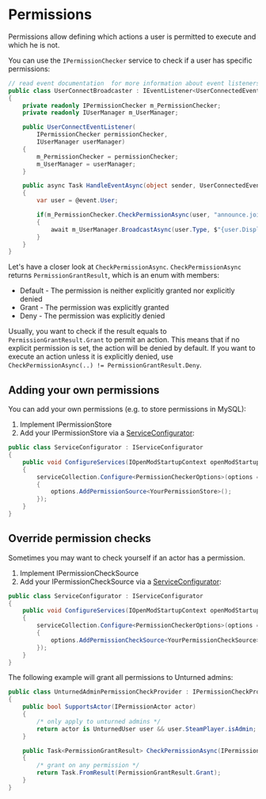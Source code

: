 # Permissions
Permissions allow defining which actions a user is permitted to execute and which he is not.

You can use the `IPermissionChecker` service to check if a user has specific permissions:

```c#
// read event documentation  for more information about event listeners
public class UserConnectBroadcaster : IEventListener<UserConnectedEvent> 
{
    private readonly IPermissionChecker m_PermissionChecker;
    private readonly IUserManager m_UserManager;

    public UserConnectEventListener(
        IPermissionChecker permissionChecker,
        IUserManager userManager)
    {
        m_PermissionChecker = permissionChecker;
        m_UserManager = userManager;
    }

    public async Task HandleEventAsync(object sender, UserConnectedEvent @event)
    {
        var user = @event.User;

        if(m_PermissionChecker.CheckPermissionAsync(user, "announce.join") == PermissionGrantResult.Grant)
        {
            await m_UserManager.BroadcastAsync(user.Type, $"{user.DisplayName} has joined.");
        }
    }
}
```

Let's have a closer look at `CheckPermissionAsync`.
`CheckPermissionAsync` returns `PermissionGrantResult`, which is an enum with members:

* Default - The permission is neither explicitly granted nor explicitly denied
* Grant - The permission was explicitly granted
* Deny - The permission was explicitly denied

Usually, you want to check if the result equals to `PermissionGrantResult.Grant` to permit an action. This means that if no explicit permission is set, the action will be denied by default. If you want to execute an action unless it is explicitly denied, use `CheckPermissionAsync(..) != PermissionGrantResult.Deny`.

## Adding your own permissions
You can add your own permissions (e.g. to store permissions in MySQL):

1. Implement IPermissionStore
2. Add your IPermissionStore via a [ServiceConfigurator](../services.md#registering-your-own-services):
```c#
public class ServiceConfigurator : IServiceConfigurator
{
    public void ConfigureServices(IOpenModStartupContext openModStartupContext, IServiceCollection serviceCollection)
    {
        serviceCollection.Configure<PermissionCheckerOptions>(options =>
        {
            options.AddPermissionSource<YourPermissionStore>();
        });        
    }
}
```

## Override permission checks
Sometimes you may want to check yourself if an actor has a permission.

1. Implement IPermissionCheckSource
2. Add your IPermissionCheckSource via a [ServiceConfigurator](../services.md#registering-your-own-services):
```c#
public class ServiceConfigurator : IServiceConfigurator
{
    public void ConfigureServices(IOpenModStartupContext openModStartupContext, IServiceCollection serviceCollection)
    {
        serviceCollection.Configure<PermissionCheckerOptions>(options =>
        {
            options.AddPermissionCheckSource<YourPermissionCheckSource>();
        });        
    }
}
```

The following example will grant all permissions to Unturned admins:
```c#
public class UnturnedAdminPermissionCheckProvider : IPermissionCheckProvider
{
    public bool SupportsActor(IPermissionActor actor)
    {
        /* only apply to unturned admins */
        return actor is UnturnedUser user && user.SteamPlayer.isAdmin;
    }

    public Task<PermissionGrantResult> CheckPermissionAsync(IPermissionActor actor, string permission)
    {
        /* grant on any permission */
        return Task.FromResult(PermissionGrantResult.Grant);
    }
}
```